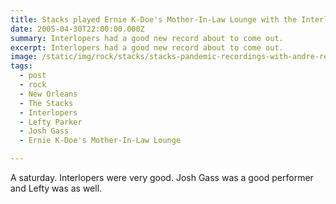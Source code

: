 ```yaml
---
title: Stacks played Ernie K-Doe's Mother-In-Law Lounge with the Interlopers.
date: 2005-04-30T22:00:00.000Z
summary: Interlopers had a good new record about to come out.
excerpt: Interlopers had a good new record about to come out.
image: /static/img/rock/stacks/stacks-pandemic-recordings-with-andre-red.jpg
tags:
  - post 
  - rock
  - New Orleans
  - The Stacks
  - Interlopers
  - Lefty Parker
  - Josh Gass
  - Ernie K-Doe's Mother-In-Law Lounge

---
```


A saturday. Interlopers were very good. Josh Gass was a good performer and Lefty was as well.